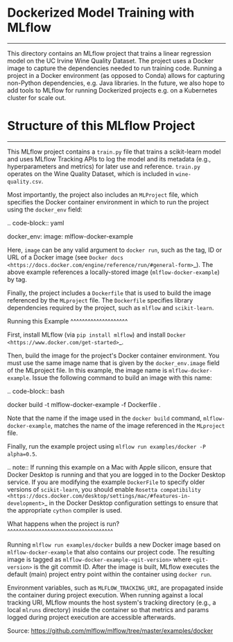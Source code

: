 # Dockerized Model Training with MLflow
-------------------------------------
This directory contains an MLflow project that trains a linear regression model on the UC Irvine
Wine Quality Dataset. The project uses a Docker image to capture the dependencies needed to run
training code. Running a project in a Docker environment (as opposed to Conda) allows for capturing
non-Python dependencies, e.g. Java libraries. In the future, we also hope to add tools to MLflow
for running Dockerized projects e.g. on a Kubernetes cluster for scale out.

# Structure of this MLflow Project
----------------------------------

This MLflow project contains a ``train.py`` file that trains a scikit-learn model and uses
MLflow Tracking APIs to log the model and its metadata (e.g., hyperparameters and metrics)
for later use and reference. ``train.py`` operates on the Wine Quality Dataset, which is included
in ``wine-quality.csv``.

Most importantly, the project also includes an ``MLProject`` file, which specifies the Docker
container environment in which to run the project using the ``docker_env`` field:

.. code-block:: yaml

  docker_env:
    image:  mlflow-docker-example

Here, ``image`` can be any valid argument to ``docker run``, such as the tag, ID or URL of a Docker
image (see `Docker docs <https://docs.docker.com/engine/reference/run/#general-form>`_). The above
example references a locally-stored image (``mlflow-docker-example``) by tag.

Finally, the project includes a ``Dockerfile`` that is used to build the image referenced by the
``MLproject`` file. The ``Dockerfile`` specifies library dependencies required by the project, such
as ``mlflow`` and ``scikit-learn``.

Running this Example
^^^^^^^^^^^^^^^^^^^^

First, install MLflow (via ``pip install mlflow``) and install
`Docker <https://www.docker.com/get-started>`_.

Then, build the image for the project's Docker container environment. You must use the same image
name that is given by the ``docker_env.image`` field of the MLproject file. In this example, the
image name is ``mlflow-docker-example``. Issue the following command to build an image with this
name:

.. code-block:: bash

  docker build -t mlflow-docker-example -f Dockerfile .

Note that the name if the image used in the ``docker build`` command, ``mlflow-docker-example``,
matches the name of the image referenced in the ``MLproject`` file.

Finally, run the example project using ``mlflow run examples/docker -P alpha=0.5``.

.. note::
    If running this example on a Mac with Apple silicon, ensure that Docker Desktop is running and
    that you are logged in to the Docker Desktop service.
    If you are modifying the example ``DockerFile`` to specify older versions of ``scikit-learn``,
    you should enable `Rosetta compatibility <https://docs.docker.com/desktop/settings/mac/#features-in-development>`_
    in the Docker Desktop configuration settings to ensure that the appropriate ``cython`` compiler is used.

What happens when the project is run?
^^^^^^^^^^^^^^^^^^^^^^^^^^^^^^^^^^^^^

Running ``mlflow run examples/docker`` builds a new Docker image based on ``mlflow-docker-example``
that also contains our project code. The resulting image is tagged as
``mlflow-docker-example-<git-version>`` where ``<git-version>`` is the git commit ID. After the image is
built, MLflow executes the default (main) project entry point within the container using ``docker run``.

Environment variables, such as ``MLFLOW_TRACKING_URI``, are propagated inside the container during
project execution. When running against a local tracking URI, MLflow mounts the host system's
tracking directory (e.g., a local ``mlruns`` directory) inside the container so that metrics and
params logged during project execution are accessible afterwards.


Source: https://github.com/mlflow/mlflow/tree/master/examples/docker